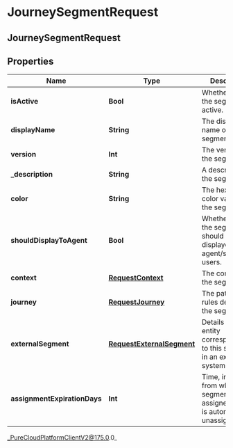 # JourneySegmentRequest

## JourneySegmentRequest

## Properties

|Name | Type | Description | Notes|
|------------ | ------------- | ------------- | -------------|
| **isActive** | **Bool** | Whether or not the segment is active. | [optional] |
| **displayName** | **String** | The display name of the segment. | |
| **version** | **Int** | The version of the segment. | [optional] |
| **_description** | **String** | A description of the segment. | [optional] |
| **color** | **String** | The hexadecimal color value of the segment. | |
| **shouldDisplayToAgent** | **Bool** | Whether or not the segment should be displayed to agent/supervisor users. | [optional] |
| **context** | [**RequestContext**](RequestContext) | The context of the segment. | |
| **journey** | [**RequestJourney**](RequestJourney) | The pattern of rules defining the segment. | |
| **externalSegment** | [**RequestExternalSegment**](RequestExternalSegment) | Details of an entity corresponding to this segment in an external system. | [optional] |
| **assignmentExpirationDays** | **Int** | Time, in days, from when the segment is assigned until it is automatically unassigned. | [optional] |



_PureCloudPlatformClientV2@175.0.0_
